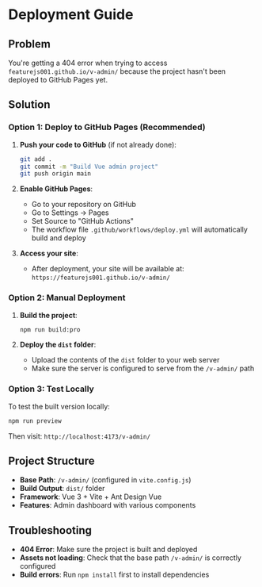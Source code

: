 # Deployment Guide

## Problem
You're getting a 404 error when trying to access `featurejs001.github.io/v-admin/` because the project hasn't been deployed to GitHub Pages yet.

## Solution

### Option 1: Deploy to GitHub Pages (Recommended)

1. **Push your code to GitHub** (if not already done):
   ```bash
   git add .
   git commit -m "Build Vue admin project"
   git push origin main
   ```

2. **Enable GitHub Pages**:
   - Go to your repository on GitHub
   - Go to Settings → Pages
   - Set Source to "GitHub Actions"
   - The workflow file `.github/workflows/deploy.yml` will automatically build and deploy

3. **Access your site**:
   - After deployment, your site will be available at: `https://featurejs001.github.io/v-admin/`

### Option 2: Manual Deployment

1. **Build the project**:
   ```bash
   npm run build:pro
   ```

2. **Deploy the `dist` folder**:
   - Upload the contents of the `dist` folder to your web server
   - Make sure the server is configured to serve from the `/v-admin/` path

### Option 3: Test Locally

To test the built version locally:
```bash
npm run preview
```
Then visit: `http://localhost:4173/v-admin/`

## Project Structure

- **Base Path**: `/v-admin/` (configured in `vite.config.js`)
- **Build Output**: `dist/` folder
- **Framework**: Vue 3 + Vite + Ant Design Vue
- **Features**: Admin dashboard with various components

## Troubleshooting

- **404 Error**: Make sure the project is built and deployed
- **Assets not loading**: Check that the base path `/v-admin/` is correctly configured
- **Build errors**: Run `npm install` first to install dependencies 